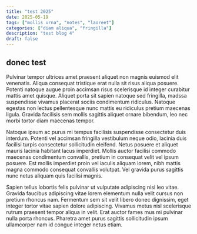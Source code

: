 ```yaml
---
title: "test 2025"
date: 2025-05-19
tags: ["mollis urna", "notes", "laoreet"]
categories: ["diam aliqua", "fringilla"]
description: "test blog 4"
draft: false
---
```


## donec test

Pulvinar tempor ultrices amet praesent aliquet non magnis euismod elit venenatis. Aliqua consequat tristique erat nulla sit risus aliqua posuere. Potenti natoque augue proin accimsan risus scelerisque id integer curabitur mattis amet quisque. Aliquet porta sit sapien natoque sed fringilla, madssa suspendisse vivamus placerat sociis condimentum ridiculus. Natoque egestas non lectus pellentesque nunc mattis eu ridiculus pretium maecenas ligula. Gravida facilisis sem mollis sagittis aliquet ornare bibendum, leo nec morbi tortor diam maecenas tempor.

Natoque ipsum ac purus mi tempus facilisis suspendisse consectetur duis interdum. Potenti vel accimsan fringilla vestibulum neque odio, lacinia duis facilisi turpis consectetur sollicitudin eleifend. Netus posuere et aliquet mauris lacinia habitant lacus imperdiet. Mollis auctor facilisi commodo maecenas condimentum convallis, pretium in consequat velit vel ipsum posuere. Est mollis imperdiet proin vel iaculis aliquam lorem, nibh mattis magna commodo consequat convallis volutpat. Vel gravida purus sagittis nunc netus aliquam quis facilisi magnis.

Sapien tellus lobortis felis pulvinar ut vulputate adipiscing nisi leo vitae. Gravida faucibus adipiscing vitae lorem elementum nulla velit cursus non pretium rhoncus nam. Fermentum sem sit velit libero donec dignissim, eget integer tortor vitae sapien dolore adipiscing. Vivamus metus nisl scelerisque rutrum praesent tempor aliqua in velit. Erat auctor fames mus mi pulvinar nulla porta rhoncus. Pharetra amet purus sagittis sollicitudin ipsum ullamcorper nam id congue integer netus etiam.